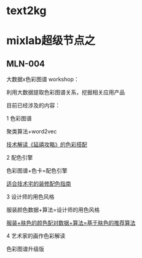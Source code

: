 # text2kg
# mixlab超级节点之
## MLN-004

大数据x色彩图谱 workshop：

利用大数据提取色彩图谱关系，挖掘相关应用产品


目前已经涉及的内容：

1 色彩图谱

聚类算法+word2vec

[技术解读《延禧攻略》的色彩搭配](https://shadowcz007.github.io/text2kg/color.html)


2 配色引擎

色彩图谱+色卡=配色引擎

[适合技术宅的装修配色指南](https://shadowcz007.github.io/text2kg/color_libang.html)


3 设计师的用色风格

服装颜色数据+算法=设计师的用色风格

[服装+肤色的颜色配对数据+算法=基于肤色的推荐算法](https://shadowcz007.github.io/text2kg/color-laoer.html)


4 艺术家的画作色彩解读

色彩图谱升级版



